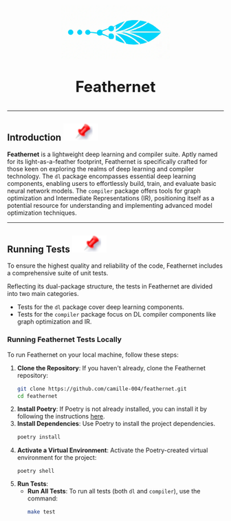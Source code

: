 <h1 align="center" style="display: block; font-size: 2.5em; font-weight: bold; margin-block-start: 1em; margin-block-end: 1em;">
<img align="center" src="assets/imgs/feathernet_logo.png" style="width:50%;height:50%"/>
  <br /><br /><strong>Feathernet</strong>
</h1>

---

## Introduction [![](https://raw.githubusercontent.com/aregtech/areg-sdk/master/docs/img/pin.svg)](#introduction)

**Feathernet** is a lightweight deep learning and compiler suite. Aptly named for its light-as-a-feather footprint, Feathernet is specifically crafted for those keen on exploring the realms of deep learning and compiler technology. The `dl` package encompasses essential deep learning components, enabling users to effortlessly build, train, and evaluate basic neural network models. The `compiler` package offers tools for graph optimization and Intermediate Representations (IR), positioning itself as a potential resource for understanding and implementing advanced model optimization techniques.

---

## Running Tests [![](https://raw.githubusercontent.com/aregtech/areg-sdk/master/docs/img/pin.svg)](#run-tests)

To ensure the highest quality and reliability of the code, Feathernet includes a comprehensive suite of unit tests.

Reflecting its dual-package structure, the tests in Feathernet are divided into two main categories.
- Tests for the `dl` package cover deep learning components.
- Tests for the `compiler` package focus on DL compiler components like graph optimization and IR.

### Running Feathernet Tests Locally

To run Feathernet on your local machine, follow these steps:

1. **Clone the Repository**:
    If you haven't already, clone the Feathernet repository:
    ```bash
    git clone https://github.com/camille-004/feathernet.git
    cd feathernet
    ```
2. **Install Poetry**:
    If Poetry is not already installed, you can install it by following the instructions [here](https://python-poetry.org/docs/#installing-with-pipx).
3. **Install Dependencies**:
    Use Poetry to install the project dependencies.
    ```bash
    poetry install
    ```
4. **Activate a Virtual Environment**:
    Activate the Poetry-created virtual environment for the project:
    ```
    poetry shell
    ```
5. **Run Tests**:
    - **Run All Tests**: To run all tests (both `dl` and `compiler`), use the command:
      ```bash
      make test
      ```
